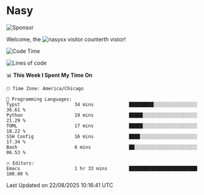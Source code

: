 # Nasy

<!--
<p align="center">
<img height="200" src="https://github-readme-stats.vercel.app/api?username=nasyxx&count_private=true&show_icons=true&theme=dracula&include_all_commits=true"/>
<img height="200" src="https://github-readme-stats.vercel.app/api/top-langs/?username=nasyxx&theme=dracula&hide=html,jupyter+notebook&count_private=true&show_icons=true"/>
</p>

  
----------------
-->

![Sponsor](https://img.shields.io/static/v1.svg?label=Sponsor&message=%E2%9D%A4&logo=GitHub&style=flat&color=pink)
 
Welcome, the ![nasyxx visitor counter](https://count.getloli.com/get/@nasyxx?theme=rule34)th vistor!
 
<!--START_SECTION:waka-->
![Code Time](http://img.shields.io/badge/Code%20Time-4%2C751%20hrs%207%20mins-blue)

![Lines of code](https://img.shields.io/badge/From%20Hello%20World%20I%27ve%20Written-6.3%20million%20lines%20of%20code-blue)

📊 **This Week I Spent My Time On** 

```text
🕑︎ Time Zone: America/Chicago

💬 Programming Languages: 
Typst                    34 mins             █████████░░░░░░░░░░░░░░░░   36.61 % 
Python                   19 mins             █████░░░░░░░░░░░░░░░░░░░░   21.29 % 
TOML                     17 mins             █████░░░░░░░░░░░░░░░░░░░░   18.22 % 
SSH Config               16 mins             ████░░░░░░░░░░░░░░░░░░░░░   17.34 % 
Bash                     6 mins              ██░░░░░░░░░░░░░░░░░░░░░░░   06.53 % 

🔥 Editors: 
Emacs                    1 hr 33 mins        █████████████████████████   100.00 % 
```


 Last Updated on 22/08/2025 10:16:41 UTC
<!--END_SECTION:waka-->

<!-- ![visitors](https://visitor-badge.laobi.icu/badge?page_id=nasyxx.nasyxx) -->
